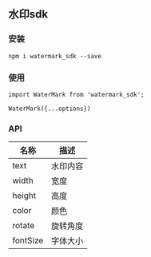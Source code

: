 <!--
 * @Author: your name
 * @Date: 2020-05-27 15:06:34
 * @LastEditTime: 2020-05-27 15:09:13
 * @LastEditors: Please set LastEditors
 * @Description: In User Settings Edit
 * @FilePath: /ssa-watermark/README.md
--> 
## 水印sdk

### 安装
```
npm i watermark_sdk --save
```

### 使用
```
import WaterMark from 'watermark_sdk';

WaterMark({...options})
```

### API
| 名称 | 描述 |
|  ----  | ----  |
| text | 水印内容 |
|width | 宽度 |
|height|高度|
|color|颜色|
|rotate|旋转角度|
|fontSize|字体大小|
    